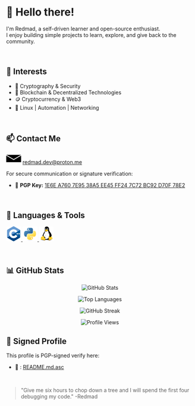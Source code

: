 # 👋 Hello there!

I'm Redmad, a self-driven learner and open-source enthusiast.  
I enjoy building simple projects to learn, explore, and give back to the community.

<br>

## 🧠 Interests

- 🔐 Cryptography & Security  
- 🧱 Blockchain & Decentralized Technologies  
- 🪙 Cryptocurrency & Web3  
- 🧰 Linux | Automation | Networking

<br>

## 📫 Contact Me

<p align="left">
    <img src="images/email.svg" alt="Email" height="30" width="40"/> 
    <a href="mailto:redmad.dev@proton.me">redmad.dev@proton.me</a>
  
</p>

For secure communication or signature verification:

- 🔑 **PGP Key:** [1E6E A760 7E95 38A5 EE45  FF24 7C72 BC92 D70F 78E2](https://raw.githubusercontent.com/RedMads/redmads/main/key.asc)

<br>

## 🧰 Languages & Tools

<p align="left">
  <a href="https://www.w3schools.com/cpp/" target="_blank">
    <img src="https://raw.githubusercontent.com/devicons/devicon/master/icons/cplusplus/cplusplus-original.svg" alt="C++" width="40" height="40"/>
  </a>
  <a href="https://www.python.org" target="_blank">
    <img src="https://raw.githubusercontent.com/devicons/devicon/master/icons/python/python-original.svg" alt="Python" width="40" height="40"/>
  </a>
  <a href="https://www.kernel.org/" target="_blank">
    <img src="https://raw.githubusercontent.com/devicons/devicon/master/icons/linux/linux-original.svg" alt="Linux" width="40" height="40"/>
  </a>
</p>

<br>

## 📊 GitHub Stats

<p align="center">
  <img src="https://github-readme-stats.vercel.app/api?username=redmads&show_icons=true&theme=tokyonight&hide_border=true" alt="GitHub Stats" />
</p>

<p align="center">
  <img src="https://github-readme-stats.vercel.app/api/top-langs/?username=redmads&layout=compact&theme=tokyonight&hide_border=true" alt="Top Languages" />
</p>

<p align="center">
  <img src="https://github-readme-streak-stats.herokuapp.com?user=redmads&theme=tokyonight&hide_border=true&date_format=M%20j%5B%2C%20Y%5D" alt="GitHub Streak" />
</p>

<p align="center">
  <img src="https://komarev.com/ghpvc/?username=redmads&label=Profile%20views&color=0e75b6&style=flat" alt="Profile Views" />
</p>


## 🔏 Signed Profile

This profile is PGP-signed verify here:

- 📄 : [README.md.asc](https://github.com/RedMads/redmads/blob/main/README.md.asc)


<br>

> "Give me six hours to chop down a tree and I will spend the first four debugging my code."
> \-Redmad
